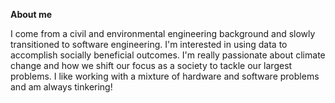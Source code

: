 **About me**

I come from a civil and environmental engineering background and slowly transitioned to software engineering. I'm interested in using data to accomplish socially beneficial outcomes. I'm really passionate about climate change and how we shift our focus as a society to tackle our largest problems. I like working with a mixture of hardware and software problems and am always tinkering!


